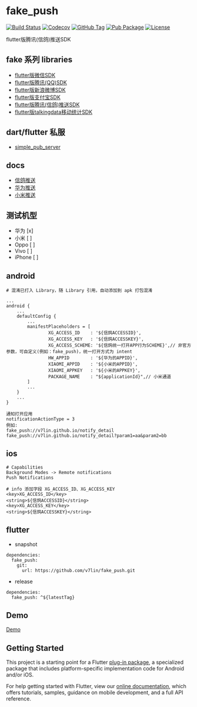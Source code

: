 # fake_push

[![Build Status](https://cloud.drone.io/api/badges/v7lin/fake_push/status.svg)](https://cloud.drone.io/v7lin/fake_push)
[![Codecov](https://codecov.io/gh/v7lin/fake_push/branch/master/graph/badge.svg)](https://codecov.io/gh/v7lin/fake_push)
[![GitHub Tag](https://img.shields.io/github/tag/v7lin/fake_push.svg)](https://github.com/v7lin/fake_push/releases)
[![Pub Package](https://img.shields.io/pub/v/fake_push.svg)](https://pub.dartlang.org/packages/fake_push)
[![License](https://img.shields.io/badge/License-Apache%202.0-blue.svg)](https://github.com/v7lin/fake_push/blob/master/LICENSE)

flutter版腾讯(信鸽)推送SDK

## fake 系列 libraries

* [flutter版微信SDK](https://github.com/v7lin/fake_wechat)
* [flutter版腾讯(QQ)SDK](https://github.com/v7lin/fake_tencent)
* [flutter版新浪微博SDK](https://github.com/v7lin/fake_weibo)
* [flutter版支付宝SDK](https://github.com/v7lin/fake_alipay)
* [flutter版腾讯(信鸽)推送SDK](https://github.com/v7lin/fake_push)
* [flutter版talkingdata移动统计SDK](https://github.com/v7lin/fake_analytics)

## dart/flutter 私服

* [simple_pub_server](https://github.com/v7lin/simple_pub_server)

## docs

* [信鸽推送](https://xg.qq.com/)
* [华为推送](https://developer.huawei.com/consumer/cn/console#/openCard/AppService/6)
* [小米推送](https://dev.mi.com/console/appservice/push.html)

## 测试机型

* 华为 [x]
* 小米 [ ]
* Oppo [ ]
* Vivo [ ]
* iPhone [ ]

## android

```
# 混淆已打入 Library，随 Library 引用，自动添加到 apk 打包混淆
```

```
...
android {
    ...
    defaultConfig {
        ...
        manifestPlaceholders = [
                XG_ACCESS_ID    : '${信鸽ACCESSID}',
                XG_ACCESS_KEY   : '${信鸽ACCESSKEY}',
                XG_ACCESS_SCHEME: '${信鸽统一打开APP行为SCHEME}',// 非官方参数，可自定义(例如：fake_push)，统一打开方式为 intent
                HW_APPID        : '${华为的APPID}',
                XIAOMI_APPID    : '${小米的APPID}',
                XIAOMI_APPKEY   : '${小米的APPKEY}',
                PACKAGE_NAME    : "${applicationId}",// 小米通道
        ]
        ...
    }
    ...
}
```

```
通知打开应用
notificationActionType = 3
例如:
fake_push://v7lin.github.io/notify_detail
fake_push://v7lin.github.io/notify_detail?param1=aa&param2=bb
```

## ios

```
# Capabilities
Background Modes -> Remote notifications
Push Notifications
```

```
# info 添加字段 XG_ACCESS_ID、XG_ACCESS_KEY
<key>XG_ACCESS_ID</key>
<string>${信鸽ACCESSID}</string>
<key>XG_ACCESS_KEY</key>
<string>${信鸽ACCESSKEY}</string>
```

## flutter

* snapshot

```
dependencies:
  fake_push:
    git:
      url: https://github.com/v7lin/fake_push.git
```

* release

```
dependencies:
  fake_push: ^${latestTag}
```

## Demo

[Demo](./example/lib/main.dart)

## Getting Started

This project is a starting point for a Flutter
[plug-in package](https://flutter.io/developing-packages/),
a specialized package that includes platform-specific implementation code for
Android and/or iOS.

For help getting started with Flutter, view our 
[online documentation](https://flutter.io/docs), which offers tutorials, 
samples, guidance on mobile development, and a full API reference.
